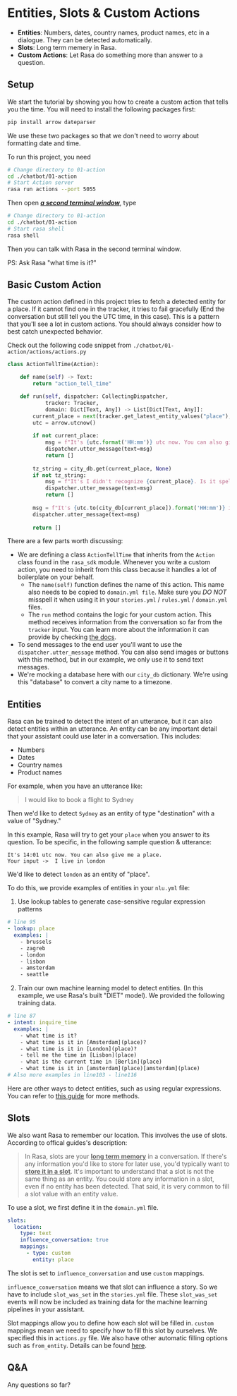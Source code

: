 # Entities, Slots & Custom Actions

* **Entities**: Numbers, dates, country names, product names, etc in a dialogue. They can be detected automatically.
* **Slots**: Long term memery in Rasa.
* **Custom Actions**: Let Rasa do something more than answer to a question.

## Setup

We start the tutorial by showing you how to create a custom action that tells you the time. You will need to install the following packages first:
```bash
pip install arrow dateparser
```
We use these two packages so that we don't need to worry about formatting date and time.

To run this project, you need 
```bash
# Change directory to 01-action
cd ./chatbot/01-action
# Start Action server
rasa run actions --port 5055
```

Then open <u>***a second terminal window***</u>, type
```bash
# Change directory to 01-action
cd ./chatbot/01-action
# Start rasa shell
rasa shell
```
Then you can talk with Rasa in the second terminal window.

PS: Ask Rasa "what time is it?"

## Basic Custom Action

The custom action defined in this project tries to fetch a detected entity for a place. If it cannot find one in the tracker, it tries to fail gracefully (End the conversation but still tell you the UTC time, in this case). This is a pattern that you'll see a lot in custom actions. You should always consider how to best catch unexpected behavior.

Check out the following code snippet from `./chatbot/01-action/actions/actions.py`

```python
class ActionTellTime(Action):

    def name(self) -> Text:
        return "action_tell_time"

    def run(self, dispatcher: CollectingDispatcher,
            tracker: Tracker,
            domain: Dict[Text, Any]) -> List[Dict[Text, Any]]:
        current_place = next(tracker.get_latest_entity_values("place"), None)
        utc = arrow.utcnow()
        
        if not current_place:
            msg = f"It's {utc.format('HH:mm')} utc now. You can also give me a place."
            dispatcher.utter_message(text=msg)
            return []
        
        tz_string = city_db.get(current_place, None)
        if not tz_string:
            msg = f"It's I didn't recognize {current_place}. Is it spelled correctly?"
            dispatcher.utter_message(text=msg)
            return []
                
        msg = f"It's {utc.to(city_db[current_place]).format('HH:mm')} in {current_place} now."
        dispatcher.utter_message(text=msg)
        
        return []
```

There are a few parts worth discussing:
* We are defining a class `ActionTellTime` that inherits from the `Action` class found in the `rasa_sdk` module. Whenever you write a custom action, you need to inherit from this class because it handles a lot of boilerplate on your behalf.
    * The `name(self)` function defines the name of this action. This name also needs to be copied to `domain.yml file`. Make sure you *DO NOT* misspell it when using it in your `stories.yml` / `rules.yml` / `domain.yml` files.
    * The `run` method contains the logic for your custom action. This method receives information from the conversation so far from the `tracker` input. You can learn more about the information it can provide by checking [the docs](https://rasa.com/docs/action-server/sdk-tracker/).
* To send messages to the end user you'll want to use the `dispatcher.utter_message` method. You can also send images or buttons with this method, but in our example, we only use it to send text messages.
* We're mocking a database here with our `city_db` dictionary. We're using this "database" to convert a city name to a timezone.

## Entities

Rasa can be trained to detect the intent of an utterance, but it can also detect entities within an utterance. An entity can be any important detail that your assistant could use later in a conversation. This includes:

* Numbers
* Dates
* Country names
* Product names

For example, when you have an utterance like:

> I would like to book a flight to Sydney

Then we'd like to detect `Sydney` as an entity of type "destination" with a value of "Sydney."

In this example, Rasa will try to get your `place` when you answer to its question. To be specific, in the following sample question & utterance:

```text
It's 14:01 utc now. You can also give me a place.
Your input ->  I live in london 
```
We'd like to detect `london` as an entity of "place".

To do this, we provide examples of entities in your `nlu.yml` file:
1. Use lookup tables to generate case-sensitive regular expression patterns
```yml
# line 95
- lookup: place
  examples: |
    - brussels
    - zagreb
    - london
    - lisbon
    - amsterdam
    - seattle
```
2. Train our own machine learning model to detect entities. (In this example, we use Rasa's built "DIET" model). We provided the following training data.
```yml
# line 87
- intent: inquire_time
  examples: |
    - what time is it?
    - what time is it in [Amsterdam](place)?
    - what time is it in [London](place)?
    - tell me the time in [Lisbon](place)
    - what is the current time in [Berlin](place)
    - what time is it in [amsterdam](place)[amsterdam](place)
# Also more examples in line103 - line116
```

Here are other ways to detect entities, such as using regular expressions. You can refer to [this guide](https://learning.rasa.com/conversational-ai-with-rasa/entities/) for more methods.


## Slots

We also want Rasa to remember our location. This involves the use of slots. According to offical guides's description:

>In Rasa, slots are your <u>**long term memory**</u> in a conversation. If there's any information you'd like to store for later use, you'd typically want to <u>**store it in a slot**</u>. It's important to understand that a slot is not the same thing as an entity. You could store any information in a slot, even if no entity has been detected. That said, it is very common to fill a slot value with an entity value.

To use a slot, we first define it in the `domain.yml` file. 

```yml
slots:
  location:
    type: text
    influence_conversation: true
    mappings:
      - type: custom
        entity: place
``` 
The slot is set to `influence_conversation` and use `custom` mappings. 

`influence_conversation` means we that slot can influence a story. So we have to include `slot_was_set` in the `stories.yml` file. These `slot_was_set` events will now be included as training data for the machine learning pipelines in your assistant.


Slot mappings allow you to define how each slot will be filled in. `custom` mappings mean we need to specify how to fill this slot by ourselves. We specified this in `actions.py` file. We also have other automatic filling options such as `from_entity`. Details can be found [here](https://learning.rasa.com/conversational-ai-with-rasa/slots/#slot-mappings).

## Q&A

Any questions so far?

